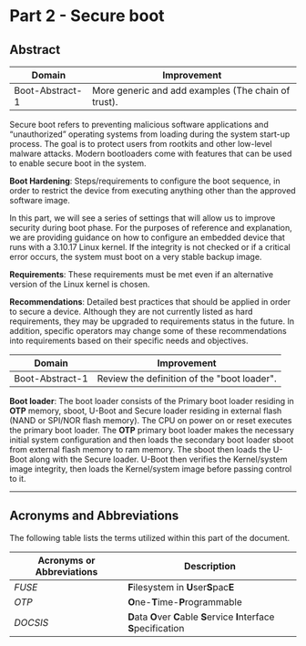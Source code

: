 # Part 2 - Secure boot

## Abstract

<!-- section-todo -->

Domain          | Improvement
--------------- | ----------------------------------------------------
Boot-Abstract-1 | More generic and add examples (The chain of trust).

<!-- end-section-todo -->

Secure boot refers to preventing malicious software applications and
“unauthorized” operating systems from loading during the system start-up process.
The goal is to protect users from rootkits and other low-level malware attacks.
Modern bootloaders come with features that can be used to enable secure boot in the system.

**Boot Hardening**: Steps/requirements to configure the boot sequence, in order
to restrict the device from executing anything other than the approved software
image.

In this part, we will see a series of settings that will allow us to improve
security during boot phase. For the purposes of reference and explanation, we
are providing guidance on how to configure an embedded device that runs with a
3.10.17 Linux kernel. If the integrity is not checked or if a critical error
occurs, the system must boot on a very stable backup image.

**Requirements**: These requirements must be met even if an alternative version
of the Linux kernel is chosen.

**Recommendations**: Detailed best practices that should be applied in order to
secure a device. Although they are not currently listed as hard requirements,
they may be upgraded to requirements status in the future. In addition, specific
operators may change some of these recommendations into requirements based on
their specific needs and objectives.

<!-- section-todo -->

Domain          | Improvement
--------------- | -------------------------------------------
Boot-Abstract-1 | Review the definition of the "boot loader".

<!-- end-section-todo -->

**Boot loader**: The boot loader consists of the Primary boot loader residing
in **OTP** memory, sboot, U-Boot and Secure loader residing in external flash
(NAND or SPI/NOR flash memory). The CPU on power on or reset executes the
primary boot loader. The **OTP** primary boot loader makes the necessary initial
system configuration and then loads the secondary boot loader sboot from
external flash memory to ram memory. The sboot then loads the U-Boot along with
the Secure loader. U-Boot then verifies the Kernel/system image integrity, then
loads the Kernel/system image before passing control to it.

--------------------------------------------------------------------------------

## Acronyms and Abbreviations

The following table lists the terms utilized within this part of the document.

Acronyms or Abbreviations | Description
------------------------- | -----------------------------------------------------------------------
_FUSE_                    | **F**ilesystem in **U**ser**S**pac**E**
_OTP_                     | **O**ne-**T**ime-**P**rogrammable
_DOCSIS_                  | **D**ata **O**ver **C**able **S**ervice **I**nterface **S**pecification
